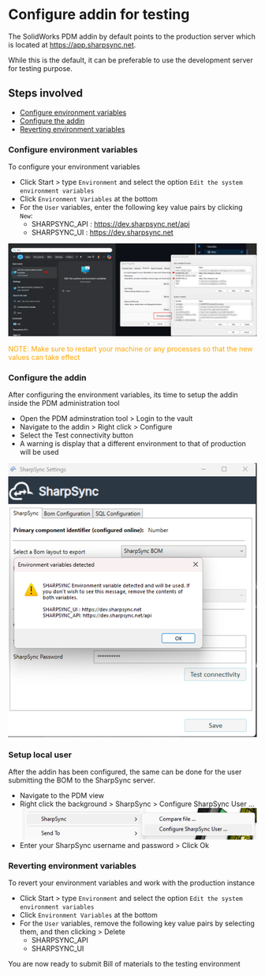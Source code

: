 # Configure addin for testing

The SolidWorks PDM addin by default points to the production server which is located at https://app.sharpsync.net. 

While this is the default, it can be preferable to use the development server for testing purpose.

## Steps involved
* [Configure environment variables](#configure-environment-variables)
* [Configure the addin](#configure-the-addin)
* [Reverting environment variables](#reverting-environment-variables)


### Configure environment variables

To configure your environment variables
* Click Start > type `Environment` and select the option `Edit the system environment variables`
* Click `Environment Variables` at the bottom
* For the `User` variables, enter the following key value pairs by clicking `New`:
    * SHARPSYNC_API : https://dev.sharpsync.net/api
    * SHARPSYNC_UI : https://dev.sharpsync.net 


  
![d](../images/set-environment-variables.png)

<span style='color:orange'>NOTE: Make sure to restart your machine or any processes so that the new values can take effect</span>

### Configure the addin

After configuring the environment variables, its time to setup the addin inside the PDM administration tool

* Open the PDM adminstration tool > Login to the vault
* Navigate to the addin > Right click > Configure
* Select the Test connectivity button
* A warning is display that a different environment to that of production will be used

![Different environment](../images/custom-environment-shown.png)


### Setup local user

After the addin has been configured, the same can be done for the user submitting the BOM to the SharpSync server.

* Navigate to the PDM view
* Right click the background > SharpSync > Configure SharpSync User ...
![Configure SharpSync User](../images/configure-addin-user.png)
* Enter your SharpSync username and password > Click Ok


### Reverting environment variables


To revert your environment variables and work with the production instance
* Click Start > type `Environment` and select the option `Edit the system environment variables`
* Click `Environment Variables` at the bottom
* For the `User` variables, remove the following key value pairs by selecting them, and then clicking > Delete
    * SHARPSYNC_API 
    * SHARPSYNC_UI 



You are now ready to submit Bill of materials to the testing environment
